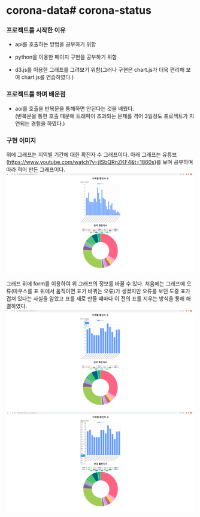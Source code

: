 # corona-data# corona-status

### 프로젝트를 시작한 이유

- api를 호출하는 방법을 공부하기 위함

- python을 이용한 페이지 구현을 공부하기 위함

- d3.js를 이용한 그래프를 그려보기 위함(그러나 구현은 chart.js가 더욱 편리해 보여 chart.js를 연습하였다.)

### 프로젝트를 하며 배운점

- aoi를 호출을 반복문을 통해하면 안된다는 것을 배웠다.
<br> (반복문을 통한 호출 때문에 트래픽이 초과되는 문제를 격어 3일정도 프로젝트가 지연되는 경험을 하였다.)

### 구현 이미지

위에 그래프는 지역별 기간에 대한 확진자 수 그래프이다. 
아래 그래프는 유튜브(https://www.youtube.com/watch?v=jISbQRnZKF4&t=1860s)를 보며 공부하며 따라 적어 만든 그래프이다. 
![map](./img/스크린샷(2).png)

그래프 위에 form를 이용하여 위 그래프의 정보를 바꿀 수 있다. 
처음에는 그래프에 오류(마우스를 표 위에서 움직이면 표가 바뀌는 오류)가 생겼지만 오류를 보던 도중 표가 겹쳐 있다는 사실을 알았고 표를 새로 만들 때마다 이 전의 표를 지우는 방식을 통해 해결하였다.
![map](./img/스크린샷(4).png)
![map](./img/스크린샷(5).png)
